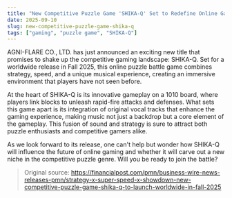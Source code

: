 ```yaml
---
title: "New Competitive Puzzle Game 'SHIKA-Q' Set to Redefine Online Gaming"
date: 2025-09-10
slug: new-competitive-puzzle-game-shika-q
tags: ["gaming", "puzzle game", "SHIKA-Q"]
---
```


AGNI-FLARE CO., LTD. has just announced an exciting new title that promises to shake up the competitive gaming landscape: SHIKA-Q. Set for a worldwide release in Fall 2025, this online puzzle battle game combines strategy, speed, and a unique musical experience, creating an immersive environment that players have not seen before.

At the heart of SHIKA-Q is its innovative gameplay on a 1010 board, where players link blocks to unleash rapid-fire attacks and defenses. What sets this game apart is its integration of original vocal tracks that enhance the gaming experience, making music not just a backdrop but a core element of the gameplay. This fusion of sound and strategy is sure to attract both puzzle enthusiasts and competitive gamers alike.

As we look forward to its release, one can't help but wonder how SHIKA-Q will influence the future of online gaming and whether it will carve out a new niche in the competitive puzzle genre. Will you be ready to join the battle?

> Original source: https://financialpost.com/pmn/business-wire-news-releases-pmn/strategy-x-super-speed-x-showdown-new-competitive-puzzle-game-shika-q-to-launch-worldwide-in-fall-2025